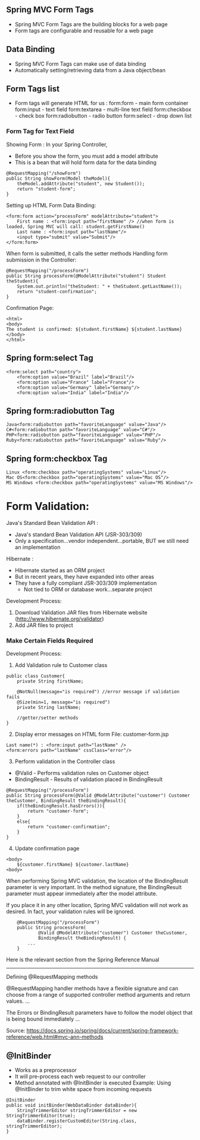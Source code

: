 ## Spring MVC Form Tags 
- Spring MVC Form Tags are the building blocks for a web page 
- Form tags are configurable and reusable for a web page 

## Data Binding 
- Spring MVC Form Tags can make use of data binding 
- Automatically setting/retrieving data from a Java object/bean

## Form Tags list 
- Form tags will generate HTML for us : 
form:form - main form container 
form:input - text field
form:textarea - multi-line text field 
form:checkbox - check box 
form:radiobutton - radio button 
form:select - drop down list 

### Form Tag for Text Field 
Showing Form : In your Spring Controller, 
- Before you show the form, you must add a model attribute
- This is a bean that will hold form data for the data binding
```
@RequestMapping("/showForm")
public String showForm(Model theModel){
    theModel.addAttribute("student", new Student()); 
    return "student-form"; 
}
```
Setting up HTML Form Data Binding: 
```
<form:form action="processForm" modelAttribute="student">
    First name : <form:input path="firstName" /> //when form is loaded, Spring MVC will call: student.getFirstName()
    Last name : <form:input path="lastName"/>
    <input type="submit" value="Submit"/>
</form:form>
```

When form is submitted, it calls the setter methods
Handling form submission in the Controller: 
```
@RequestMapping("/processForm")
public String processForm(@ModelAttribute("student") Student theStudent){
    System.out.println("theStudent: " + theStudent.getLastName()); 
    return "student-confirmation"; 
}
```
Confirmation Page: 
```
<html>
<body>
The student is confirmed: ${student.firstName} ${student.lastName}
</body>
</html>
```


## Spring form:select Tag
```
<form:select path="country">
    <form:option value="Brazil" label="Brazil"/>
    <form:option value="France" label="France"/>
    <form:option value="Germany" label="Germany"/>
    <form:option value="India" label="India"/>
```

## Spring form:radiobutton Tag
```
Java<form:radiobutton path="favoriteLanguage" value="Java"/>
C#<form:radiobutton path="favoriteLanguage" value="C#"/>
PHP<form:radiobutton path="favoriteLanguage" value="PHP"/>
Ruby<form:radiobutton path="favoriteLanguage" value="Ruby"/>
```

## Spring form:checkbox Tag 
```
Linux <form:checkbox path="operatingSystems" value="Linux"/>
Mac OS<form:checkbox path="operatingSystems" value="Mac OS"/>
MS Windows <form:checkbox path="operatingSystems" value="MS Windows"/>
```

# Form Validation: 

Java's Standard Bean Validation API : 
- Java's standard Bean Validation API (JSR-303/309)
- Only a specification...vendor independent...portable, BUT we still need an implementation

Hibernate : 
- Hibernate started as an ORM project
- But in recent years, they have expanded into other areas
- They have a fully compliant JSR-303/309 implementation
    - Not tied to ORM or database work...separate project

Development Process: 
1. Download Validation JAR files from Hibernate website (http://www.hibernate.org/validator)
2. Add JAR files to project 

### Make Certain Fields Required 
Development Process: 
1. Add Validation rule to Customer class
```
public class Customer{
    private String firstName; 

    @NotNull(message="is required") //error message if validation fails 
    @Size(min=1, message="is required")
    private String lastName; 

    //getter/setter methods 
}
```
2. Display error messages on HTML form
File: customer-form.jsp
```
Last name(*) : <form:input path="lastName" />
<form:errors path="lastName" cssClass="error"/>
```
3. Perform validation in the Controller class
- @Valid - Performs validation rules on Customer object 
- BindingResult - Results of validation placed in BindingResult
```
@RequestMapping("/processForm")
public String processForm(@Valid @ModelAttribute("customer") Customer theCustomer, BindingResult theBindingResult){
    if(theBindingResult.hasErrors()){
        return "customer-form"; 
    }
    else{
        return "customer-confirmation"; 
    }
}
```
4. Update confirmation page
```
<body>
    ${customer.firstName} ${customer.lastName}
<body>
```

When performing Spring MVC validation, the location of the BindingResult parameter is very important. In the method signature, the BindingResult parameter must appear immediately after the model attribute. 

If you place it in any other location, Spring MVC validation will not work as desired. In fact, your validation rules will be ignored.

        @RequestMapping("/processForm")
        public String processForm(
                @Valid @ModelAttribute("customer") Customer theCustomer,
                BindingResult theBindingResult) {
            ...            
        }
Here is the relevant section from the Spring Reference Manual

---

Defining @RequestMapping methods

@RequestMapping handler methods have a flexible signature and can choose from a range of supported controller method arguments and return values.
...

The Errors or BindingResult parameters have to follow the model object that is being bound immediately ...

Source: https://docs.spring.io/spring/docs/current/spring-framework-reference/web.html#mvc-ann-methods

## @InitBinder
- Works as a preprocessor
- It will pre-process each web request to our controller 
- Method annotated with @InitBinder is executed
Example: Using @InitBinder to trim white space from incoming requests 
```
@InitBinder
public void initBinder(WebDataBinder dataBinder){
    StringTrimmerEditor stringTrimmerEditor = new StringTrimmerEditor(true); 
    dataBinder.registerCustomEditor(String.class, stringTrimmerEditor); 
}